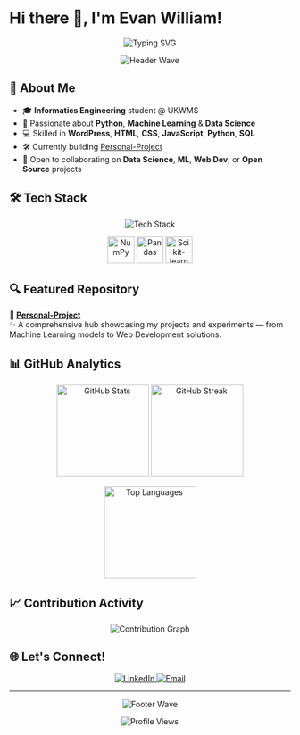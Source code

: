 # Hi there 👋, I'm Evan William!

<p align="center">
  <img src="https://readme-typing-svg.herokuapp.com?font=Fira+Code&size=30&pause=1000&color=00C2FF&center=true&vCenter=true&width=600&lines=Python+%7C+ML+Enthusiast;Web+Developer+%7C+Data+Explorer;Always+Learning+%26+Building+🚀" alt="Typing SVG" />
</p>

<p align="center">
  <img src="https://capsule-render.vercel.app/api?type=waving&color=0:00C2FF,100:9D00FF&height=120&section=header" alt="Header Wave"/>
</p>

## 🌟 About Me

- 🎓 **Informatics Engineering** student @ UKWMS
- 🔭 Passionate about **Python**, **Machine Learning** & **Data Science**
- 💻 Skilled in **WordPress**, **HTML**, **CSS**, **JavaScript**, **Python**, **SQL**
- 🛠️ Currently building [Personal-Project](https://github.com/evan-william/personal-project)
- 🤝 Open to collaborating on **Data Science**, **ML**, **Web Dev**, or **Open Source** projects

## 🛠️ Tech Stack

<p align="center">
  <!-- Programming Languages & Frameworks -->
  <img src="https://skillicons.dev/icons?i=python,pytorch,cpp,js,php,html,css,wordpress,mysql" alt="Tech Stack" />
</p>

<p align="center">
  <!-- Data Science & ML Tools -->
  <img src="https://cdn.jsdelivr.net/gh/devicons/devicon/icons/numpy/numpy-original.svg" width="48" height="48" alt="NumPy" />
  <img src="https://cdn.jsdelivr.net/gh/devicons/devicon/icons/pandas/pandas-original.svg" width="48" height="48" alt="Pandas" />
  <img src="https://upload.wikimedia.org/wikipedia/commons/0/05/Scikit_learn_logo_small.svg" width="48" height="48" alt="Scikit-learn" />
</p>

## 🔍 Featured Repository

**📂 [Personal-Project](https://github.com/evan-william/personal-project)**  
✨ A comprehensive hub showcasing my projects and experiments — from Machine Learning models to Web Development solutions.

## 📊 GitHub Analytics

<p align="center">
  <img src="https://github-readme-stats.vercel.app/api?username=evan-william&show_icons=true&theme=radical&hide_border=true&count_private=true" height="165" alt="GitHub Stats"/>
  <img src="https://github-readme-streak-stats.herokuapp.com/?user=evan-william&theme=radical&hide_border=true" height="165" alt="GitHub Streak"/>
</p>

<p align="center">
  <img src="https://github-readme-stats.vercel.app/api/top-langs/?username=evan-william&layout=compact&theme=radical&hide_border=true&langs_count=8" height="165" alt="Top Languages"/>
</p>

## 📈 Contribution Activity

<p align="center">
  <img src="https://github-readme-activity-graph.vercel.app/graph?username=evan-william&theme=react-dark&bg_color=0D1117&color=00C2FF&line=9D00FF&point=FFFFFF&area=true&hide_border=true" alt="Contribution Graph" />
</p>

## 🌐 Let's Connect!

<p align="center">
  <a href="https://www.linkedin.com/in/evanwilliam03/">
    <img src="https://img.shields.io/badge/LinkedIn-0077B5?style=for-the-badge&logo=linkedin&logoColor=white" alt="LinkedIn"/>
  </a>
  <a href="mailto:evanwilliam303@gmail.com">
    <img src="https://img.shields.io/badge/Email-D14836?style=for-the-badge&logo=gmail&logoColor=white" alt="Email"/>
  </a>
</p>

---

<p align="center">
  <img src="https://capsule-render.vercel.app/api?type=waving&color=0:9D00FF,100:00C2FF&height=120&section=footer" alt="Footer Wave"/>
</p>

<p align="center">
  <img src="https://komarev.com/ghpvc/?username=evan-william&color=00C2FF&style=flat-square&label=Profile+Views" alt="Profile Views"/>
</p>
